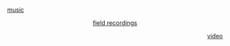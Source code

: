 <div style="text-align: left;">

  [music](music)
  
</div>

<div style="text-align: center;">

  [field recordings](FieldRecordings)
  
</div>

<div style="text-align: right;">

  [video](Video)
  
</div>
